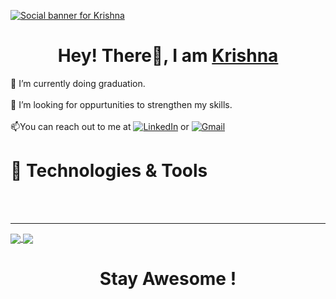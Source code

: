 <a target="_blank" href="https://krishnashahu.com.np"  rel="nofollow"><img src="https://github.com/krishshah920/krishshah920/blob/main/Header.gif" alt="Social banner for Krishna" style="max-width: 100%;"></a>
<h1 align="center">Hey! There👋, I am <a href="https://krishnashahu.com.np">Krishna</a></h1>

🔭 I’m currently doing graduation.<br><br>
🤔 I’m looking for oppurtunities to strengthen my skills.<br><br>
📫You can reach out to me at <a target="_blank" href="https://www.linkedin.com/in/krishna-shahu-4b20b516a/" rel="nofollow"><img src="https://img.icons8.com/external-justicon-flat-justicon/20/000000/external-linkedin-social-media-justicon-flat-justicon.png" alt="LinkedIn" title="LinkedIn icon without padding" style="max-width: 100%;"></a>
 or 
  <a target="_blank" href="mailto: krishshah920@gmail.com" rel="nofollow"><img src="https://img.icons8.com/color/20/000000/gmail-new.png" alt="Gmail" title="Gmail icon without padding" style="max-width: 100%;"></a>

<h1>🔧 Technologies & Tools</h1>
<p align="center">
  <a target="_blank" rel="noopener noreferrer" href="https://img.shields.io/badge/OS-Linux-informational?style=flat&amp;logo=linux&amp;logoColor=white&amp;color=2bbc8a"><img src="https://img.shields.io/badge/OS-Linux-informational?style=flat&amp;logo=linux&amp;logoColor=white&amp;color=2bbc8a" alt="" data-canonical-src="https://img.shields.io/badge/OS-Linux-informational?style=flat&amp;logo=linux&amp;logoColor=white&amp;color=2bbc8a" style="max-width: 100%;"></a>
  <a target="_blank" rel="noopener noreferrer" href="https://img.shields.io/badge/Editor-VsCode-informational?style=flat&logo=visualstudiocode&logoColor=white&color=2bbc8a"><img src="https://img.shields.io/badge/Editor-VsCode-informational?style=flat&logo=visualstudiocode&logoColor=white&color=2bbc8a" alt="" data-canonical-src="https://img.shields.io/badge/Editor-VsCode-informational?style=flat&logo=visualstudiocode&logoColor=white&color=2bbc8a" style="max-width: 100%;"></a>
  <a target="_blank" rel="noopener noreferrer" href="https://img.shields.io/badge/Code-JavaScript-informational?style=flat&amp;logo=javascript&amp;logoColor=white&amp;color=2bbc8a"><img src="https://img.shields.io/badge/Code-JavaScript-informational?style=flat&amp;logo=javascript&amp;logoColor=white&amp;color=2bbc8a" alt="" data-canonical-src="https://img.shields.io/badge/Code-JavaScript-informational?style=flat&amp;logo=javascript&amp;logoColor=white&amp;color=2bbc8a" style="max-width: 100%;"></a> 
  <br> <a target="_blank" rel="noopener noreferrer" href="https://img.shields.io/badge/Code-Python-informational?style=flat&amp;logo=python&amp;logoColor=white&amp;color=2bbc8a"><img src="https://img.shields.io/badge/Code-Python-informational?style=flat&amp;logo=python&amp;logoColor=white&amp;color=2bbc8a" alt="" data-canonical-src="https://img.shields.io/badge/Code-Python-informational?style=flat&amp;logo=python&amp;logoColor=white&amp;color=2bbc8a" style="max-width: 100%;"></a> 
 <a target="_blank" rel="noopener noreferrer" href="https://img.shields.io/badge/Code-React%20Js-informational?style=flat&logo=react&logoColor=white&color=2bbc8a"><img src="https://img.shields.io/badge/Code-React%20Js-informational?style=flat&logo=react&logoColor=white&color=2bbc8a" alt="" data-canonical-src="https://img.shields.io/badge/Code-React%20Js-informational?style=flat&logo=react&logoColor=white&color=2bbc8a" style="max-width: 100%;"></a>
  <a target="_blank" rel="noopener noreferrer" href="https://img.shields.io/badge/Shell-Bash-informational?style=flat&amp;logo=gnu-bash&amp;logoColor=white&amp;color=2bbc8a"><img src="https://img.shields.io/badge/Shell-Bash-informational?style=flat&amp;logo=gnu-bash&amp;logoColor=white&amp;color=2bbc8a" alt="" data-canonical-src="https://img.shields.io/badge/Shell-Bash-informational?style=flat&amp;logo=gnu-bash&amp;logoColor=white&amp;color=2bbc8a" style="max-width: 100%;"></a>
  
</p>
<hr>
<p>
 <a href="https://github.com/krishshah920?tab=repositories">
  <img align="center" src="https://github-readme-stats.vercel.app/api?username=krishshah920&show_icons=true&theme=radical&hide=issues" data-canonical-src="https://github-readme-stats.vercel.app/api?username=krishshah920&show_icons=true&theme=radical&hide=issues" style="max-width: 100%;">
 </a>
 <a href="https://github.com/krishshah920?tab=repositories">
  <img align="center" src="https://github-readme-stats.vercel.app/api/top-langs/?username=krishshah920&amp;layout=compact&theme=radical" data-canonical-src="https://github-readme-stats.vercel.app/api/top-langs/?username=krishshah920&amp;layout=compacttheme=radical" style="max-width: 100%;">
 </a>
  </p>
  

<h1 align="center">Stay Awesome !</h1>

<!--
- 🔭 I’m currently doing graduation.
- 🤔 I’m looking for oppurtunities to strengthen my skills.
- 🌱 I’m currently looking out for oppurtunities to strengthen my skills.
- 👯 I’m looking to collaborate on ...
- 
- 💬 Ask me about ...
- 📫 How to reach me: ...
- 😄 Pronouns: ...
- ⚡ Fun fact: ...
-->
